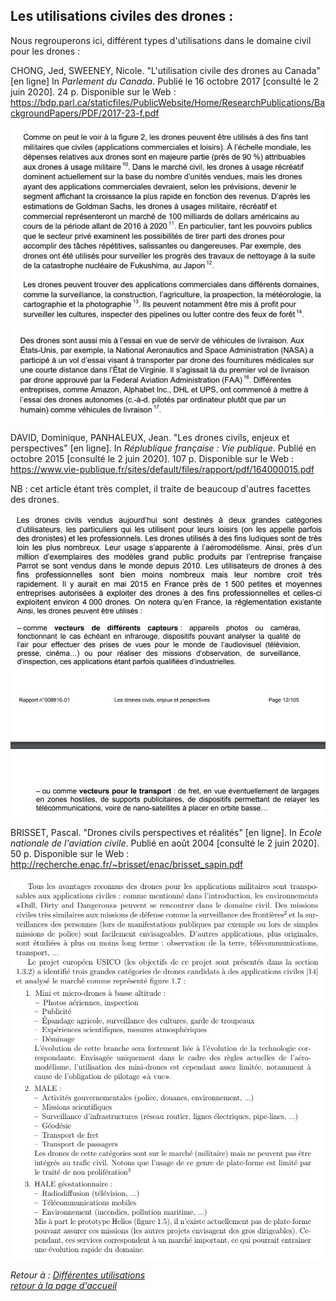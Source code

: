 ## Les utilisations civiles des drones :  

Nous regrouperons ici, différent types d'utilisations dans le domaine civil pour les drones :  


CHONG, Jed, SWEENEY, Nicole. "L'utilisation civile des drones au Canada" [en ligne] In *Parlement du Canada*. Publié le 16 octobre 2017 [consulté le 2 juin 2020]. 24 p. Disponible sur le Web : <https://bdp.parl.ca/staticfiles/PublicWebsite/Home/ResearchPublications/BackgroundPapers/PDF/2017-23-f.pdf>    

![sccivilfr](images/uc1.jpg)    
![sccivilfr](images/uc2.jpg)  


DAVID, Dominique, PANHALEUX, Jean. "Les drones civils, enjeux et perspectives" [en ligne]. In *Réplublique française : Vie publique*. Publié en octobre 2015 [consulté le 2 juin 2020]. 107 p. Disponible sur le Web : <https://www.vie-publique.fr/sites/default/files/rapport/pdf/164000015.pdf>  

NB : cet article étant très complet, il traite de beaucoup d'autres facettes des drones.  

![sccivilfr](images/uc3.jpg)  
![sccivilfr](images/uc4.jpg)  


BRISSET, Pascal. "Drones civils perspectives et réalités" [en ligne]. In *Ecole nationale de l'aviation civile*.  Publié en août 2004 [consulté le 2 juin 2020]. 50 p. Disponible sur le Web : <http://recherche.enac.fr/~brisset/enac/brisset_sapin.pdf>

![sccivilfr](images/uc5.jpg)  
![sccivilfr](images/uc6.jpg)  

*Retour à : [Différentes utilisations](uti.md)*   
[*retour à la page d'accueil*](index.md)
